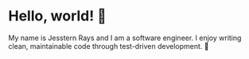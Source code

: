 # Hello, world! 👋

My name is Jesstern Rays and I am a software engineer. I enjoy writing clean, maintainable code through test-driven development. 🚀
